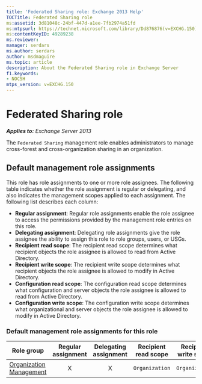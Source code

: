```yaml
---
title: 'Federated Sharing role: Exchange 2013 Help'
TOCTitle: Federated Sharing role
ms:assetid: 3d81048c-24bf-447d-a1ee-7fb2974a51fd
ms:mtpsurl: https://technet.microsoft.com/library/Dd876876(v=EXCHG.150)
ms:contentKeyID: 49289238
ms.reviewer: 
manager: serdars
ms.author: serdars
author: msdmaguire
ms.topic: article
description: About the Federated Sharing role in Exchange Server
f1.keywords:
- NOCSH
mtps_version: v=EXCHG.150
---
```


# Federated Sharing role

_**Applies to:** Exchange Server 2013_

The `Federated Sharing` management role enables administrators to manage cross-forest and cross-organization sharing in an organization.

## Default management role assignments

This role has role assignments to one or more role assignees. The following table indicates whether the role assignment is regular or delegating, and also indicates the management scopes applied to each assignment. The following list describes each column:

- **Regular assignment**: Regular role assignments enable the role assignee to access the permissions provided by the management role entries on this role.
- **Delegating assignment**: Delegating role assignments give the role assignee the ability to assign this role to role groups, users, or USGs.
- **Recipient read scope**: The recipient read scope determines what recipient objects the role assignee is allowed to read from Active Directory.
- **Recipient write scope**: The recipient write scope determines what recipient objects the role assignee is allowed to modify in Active Directory.
- **Configuration read scope**: The configuration read scope determines what configuration and server objects the role assignee is allowed to read from Active Directory.
- **Configuration write scope**: The configuration write scope determines what organizational and server objects the role assignee is allowed to modify in Active Directory.

### Default management role assignments for this role

|Role group|Regular assignment|Delegating assignment|Recipient read scope|Recipient write scope|Configuration read scope|Configuration write scope|
|---|:---:|:---:|---|---|---|---|
|[Organization Management](organization-management-exchange-2013-help.md)|X|X|`Organization`|`Organization`|`OrganizationConfig`|`OrganizationConfig`|
